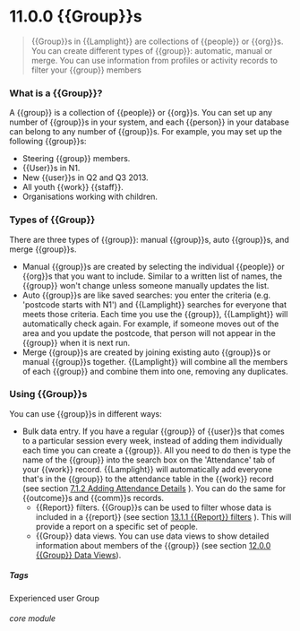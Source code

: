 # 11.0.0 {{Group}}s

> {{Group}}s in {{Lamplight}} are collections of {{people}} or {{org}}s. You can create different types of {{group}}: automatic, manual or merge. You can use information from profiles or activity records to filter your {{group}} members

### What is a {{Group}}?

A {{group}} is a collection of {{people}} or {{org}}s. You can set up any number of {{group}}s in your system, and each {{person}} in your database can belong to any number of {{group}}s. For example, you may set up the following {{group}}s:

 - Steering {{group}} members.
 - {{User}}s in N1.
 - New {{user}}s in Q2 and Q3 2013.
 - All youth {{work}} {{staff}}.
 - Organisations working with children.

### Types of {{Group}}

There are three types of {{group}}: manual {{group}}s, auto {{group}}s, and merge {{group}}s. 
- Manual {{group}}s are created by selecting the individual {{people}} or {{org}}s that you want to include. Similar to a written list of names, the {{group}} won't change unless someone manually updates the list.
- Auto {{group}}s are like saved searches: you enter the criteria (e.g. 'postcode starts with N1') and {{Lamplight}} searches for everyone that meets those criteria. Each time you use the {{group}}, {{Lamplight}} will automatically check again. For example, if someone moves out of the area and you update the postcode, that person will not appear in the {{group}} when it is next run. 
- Merge {{group}}s are created by joining existing auto {{group}}s or manual {{group}}s together. {{Lamplight}} will combine all the members of each {{group}} and combine them into one, removing any duplicates. 

### Using {{Group}}s

You can use {{group}}s in different ways:

- Bulk data entry. If you have a regular {{group}} of {{user}}s that comes to a particular session every week, instead of adding them individually each time you can create a {{group}}. All you need to do then is type the name of the {{group}} into the search box on the 'Attendance' tab of your {{work}} record. {{Lamplight}} will automatically add everyone that's in the {{group}} to the attendance table in the {{work}} record (see section [7.1.2  Adding Attendance Details](/help/index//p/7.1.2) ). You can do the same for {{outcome}}s and {{comm}}s records.
  * {{Report}} filters. {{Group}}s can be used to filter whose data is included in a {{report}} (see section [13.1.1  {{Report}} filters](/help/index/p/13.1.1) ). This will provide a report on a specific set of people. 
  * {{Group}} data views. You can use data views to show detailed information about members of the {{group}} (see section [12.0.0 {{Group}} Data Views](/help/index/p/12.0.0)).


##### Tags
Experienced user
Group

###### core module

